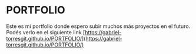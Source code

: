 # PORTFOLIO
Este es mi portfolio donde espero subir muchos más proyectos en el futuro.
Podés verlo en el siguiente link [https://gabriel-torresgit.github.io/PORTFOLIO/](https://gabriel-torresgit.github.io/PORTFOLIO/)
